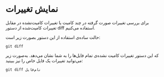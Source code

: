 نمایش تغییرات
====

برای بررسی تغییرات صورت گرفته در چند کامیت یا تغییرات کامیت‌نشده در مقابل تغییرات کامیت‌شده از دستور diff استفاده می‌کنیم.

حالت ساده‌ی استفاده از این دستور بصورت زیر است:
```
git diff
```
که این دستور تغییرات کامیت نشده‌ی تمام فایل‌ها را به شما نشان می‌دهد. به‌صورت زیر می‌توانید تغییرات یک فایل خاص را نیز ببینید:
```
git diff نام‌فایل
```
